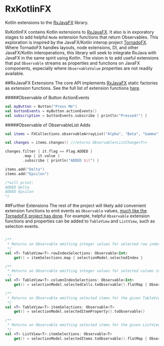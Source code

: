 # RxKotlinFX
Kotlin extensions to the [RxJavaFX](https://github.com/ReactiveX/RxJavaFX) library.

RxKotlinFX contains Kotlin extensions to [RxJavaFX](https://github.com/ReactiveX/RxJavaFX). It also is in exporatory stages to add helpful `Node` extension functions that return Observables. This exploration is inspired by the JavaFX/Kotlin interop project [TornadoFX](https://github.com/edvin/tornadofx). Where TornadoFX handles layouts, node extensions, DI, and other JavaFX/Kotlin interoperations, this library will seek to integrate RxJava with JavaFX in the same spirit using Kotlin. The vision is to add useful extensions that put `Observable` streams as properties and functions on JavaFX components, especially where `ObservableValue` properties are not readily available. 

##RxJavaFX Extensions
The core API implements [RxJavaFX](https://github.com/ReactiveX/RxJavaFX) static factories as extension functions. See the full list of extension functions [here](https://github.com/thomasnield/RxKotlinFX/blob/master/src/main/kotlin/rx/javafx/kt/Observables.kt). 

#####Observable of Button ActionEvents
```kotlin
val myButton = Button("Press Me")
val buttonEvents = myButton.actionEvents()
val subscription = buttonEvents.subscribe { println("Pressed!") } 
```
#####Observable of ObservableList Adds
```kotlin
val items = FXCollections.observableArrayList("Alpha", "Beta", "Gamma")

val changes = items.changes() //returns Observable<ListChange<T>>

changes.filter { it.flag == Flag.ADDED }
        .map { it.value }
        .subscribe { println("ADDED $it") }

items.add("Delta")
items.add("Epsilon")

/*will print:
ADDED Delta
ADDED Epsilon
*/

```

##Further Extensions
The rest of the project will likely add convenient extension functions to emit events as `Observable` values, [much like the TornadoFX project has done](https://github.com/edvin/tornadofx/blob/master/src/main/java/tornadofx/Nodes.kt). For example, helpful `Observable` extension functions and properties can be added to `TableView` and `ListView`, such as selection events.

```kotlin

/**
 * Returns an Observable emitting integer values for selected row indexes.
 */
val <T> TableView<T>.rowIndexSelections: Observable<Int>
    get() = itemSelections.map { selectionModel.selectedIndex }

/**
 * Returns an Observable emitting integer values for selected column indexes.
 */
val <T> TableView<T>.columnIndexSelections: Observable<Int>
    get() = selectionModel.selectedCells.toObservable().flatMap { Observable.from(it).map { it.column } }

/**
 * Returns an Observable emitting selected items for the given TableView
 */
val <T> TableView<T>.itemSelections: Observable<T>
    get() = selectionModel.selectedItemProperty().toObservable()

/**
 * Returns an Observable emitting selected items for the given ListView
 */
val <T> ListView<T>.itemSelections: Observable<T>
    get() = selectionModel.selectedItems.toObservable().flatMap { Observable.from(it) }
```

